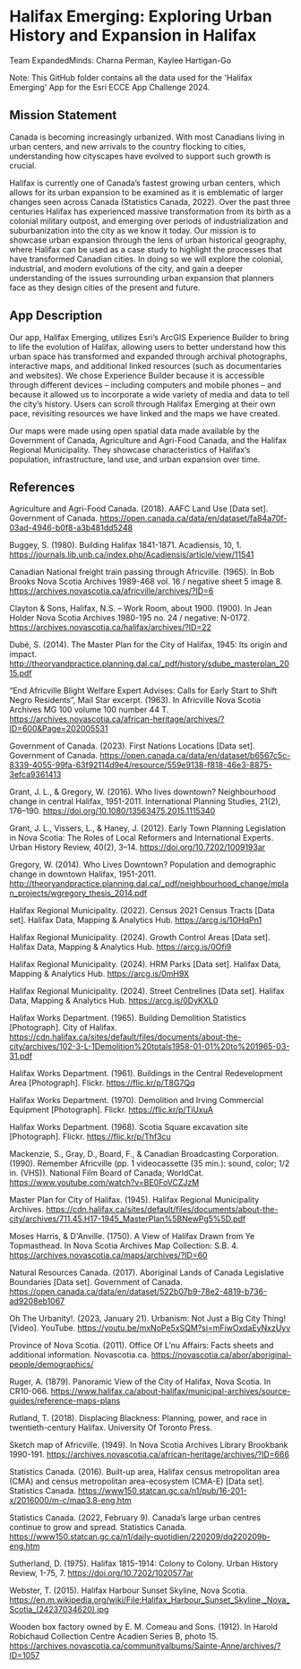 # Halifax Emerging: Exploring Urban History and Expansion in Halifax
Team ExpandedMinds: Charna Perman, Kaylee Hartigan-Go

Note: This GitHub folder contains all the data used for the 'Halifax Emerging' App for the Esri ECCE App Challenge 2024.

## Mission Statement
Canada is becoming increasingly urbanized. With most Canadians living in urban centers, and new arrivals to the country flocking to cities, understanding how cityscapes have evolved to support such growth is crucial. 

Halifax is currently one of Canada’s fastest growing urban centers, which allows for its urban expansion to be examined as it is emblematic of larger changes seen across Canada (Statistics Canada, 2022). Over the past three centuries Halifax has experienced massive transformation from its birth as a colonial military outpost, and emerging over periods of industrialization and suburbanization into the city as we know it today. Our mission is to showcase urban expansion through the lens of urban historical geography, where Halifax can be used as a case study to highlight the processes that have transformed Canadian cities. In doing so we will explore the colonial, industrial, and modern evolutions of the city, and gain a deeper understanding of the issues surrounding urban expansion that planners face as they design cities of the present and future. 

## App Description
Our app, Halifax Emerging, utilizes Esri’s ArcGIS Experience Builder to bring to life the evolution of Halifax, allowing users to better understand how this urban space has transformed and expanded through archival photographs, interactive maps, and additional linked resources (such as documentaries and websites). We chose Experience Builder because it is accessible through different devices – including computers and mobile phones – and because it allowed us to incorporate a wide variety of media and data to tell the city’s history. Users can scroll through Halifax Emerging at their own pace, revisiting resources we have linked and the maps we have created.

Our maps were made using open spatial data made available by the Government of Canada, Agriculture and Agri-Food Canada, and the Halifax Regional Municipality. They showcase characteristics of Halifax’s population, infrastructure, land use, and urban expansion over time.

## References
Agriculture and Agri-Food Canada. (2018). AAFC Land Use [Data set]. Government of Canada. https://open.canada.ca/data/en/dataset/fa84a70f-03ad-4946-b0f8-a3b481dd5248 

Buggey, S. (1980). Building Halifax 1841-1871. Acadiensis, 10, 1. https://journals.lib.unb.ca/index.php/Acadiensis/article/view/11541 

Canadian National freight train passing through Africville. (1965). In Bob Brooks Nova Scotia Archives 1989-468 vol. 16 / negative sheet 5 image 8. https://archives.novascotia.ca/africville/archives/?ID=6 

Clayton & Sons, Halifax, N.S. – Work Room, about 1900. (1900). In Jean Holder Nova Scotia Archives 1980-195 no. 24 / negative: N-0172. https://archives.novascotia.ca/halifax/archives/?ID=22 

Dubé, S. (2014). The Master Plan for the City of Halifax, 1945: Its origin and impact. http://theoryandpractice.planning.dal.ca/_pdf/history/sdube_masterplan_2015.pdf 

“End Africville Blight Welfare Expert Advises: Calls for Early Start to Shift Negro Residents”, Mail Star excerpt. (1963). In Africville Nova Scotia Archives MG 100 volume 100 number 44 T. https://archives.novascotia.ca/african-heritage/archives/?ID=600&Page=202005531 

Government of Canada. (2023). First Nations Locations [Data set]. Government of Canada. https://open.canada.ca/data/en/dataset/b6567c5c-8339-4055-99fa-63f92114d9e4/resource/559e9138-f818-46e3-8875-3efca9361413 

Grant, J. L., & Gregory, W. (2016). Who lives downtown? Neighbourhood change in central Halifax, 1951-2011. International Planning Studies, 21(2), 176–190. https://doi.org/10.1080/13563475.2015.1115340 

Grant, J. L., Vissers, L., & Haney, J. (2012). Early Town Planning Legislation in Nova Scotia: The Roles of Local Reformers and International Experts. Urban History Review, 40(2), 3–14. https://doi.org/10.7202/1009193ar 

Gregory, W. (2014). Who Lives Downtown? Population and demographic change in downtown Halifax, 1951-2011. http://theoryandpractice.planning.dal.ca/_pdf/neighbourhood_change/mplan_projects/wgregory_thesis_2014.pdf 

Halifax Regional Municipality. (2022). Census 2021 Census Tracts [Data set]. Halifax Data, Mapping & Analytics Hub. https://arcg.is/1OHqPn1 

Halifax Regional Municipality. (2024). Growth Control Areas [Data set]. Halifax Data, Mapping & Analytics Hub. https://arcg.is/0Ofi9 

Halifax Regional Municipality. (2024). HRM Parks [Data set]. Halifax Data, Mapping & Analytics Hub. https://arcg.is/0mH9X 

Halifax Regional Municipality. (2024). Street Centrelines [Data set]. Halifax Data, Mapping & Analytics Hub. https://arcg.is/0DyKXL0 

Halifax Works Department. (1965). Building Demolition Statistics [Photograph]. City of Halifax. https://cdn.halifax.ca/sites/default/files/documents/about-the-city/archives/102-3-L-1Demolition%20totals1958-01-01%20to%201965-03-31.pdf 

Halifax Works Department. (1961). Buildings in the Central Redevelopment Area [Photograph]. Flickr. https://flic.kr/p/T8G7Qq 

Halifax Works Department. (1970). Demolition and Irving Commercial Equipment [Photograph]. Flickr. https://flic.kr/p/TiUxuA 

Halifax Works Department. (1968). Scotia Square excavation site [Photograph]. Flickr. https://flic.kr/p/Thf3cu 

Mackenzie, S., Gray, D., Board, F., & Canadian Broadcasting Corporation. (1990). Remember Africville (pp. 1 videocassette (35 min.): sound, color; 1/2 in. (VHS)). National Film Board of Canada; WorldCat. https://www.youtube.com/watch?v=BE0FoVCZJzM 

Master Plan for City of Halifax. (1945). Halifax Regional Municipality Archives. https://cdn.halifax.ca/sites/default/files/documents/about-the-city/archives/711.45.H17-1945_MasterPlan%5BNewPg5%5D.pdf 

Moses Harris, & D'Anville. (1750). A View of Halifax Drawn from Ye Topmasthead. In Nova Scotia Archives Map Collection: S.B. 4. https://archives.novascotia.ca/maps/archives/?ID=60 

Natural Resources Canada. (2017). Aboriginal Lands of Canada Legislative Boundaries [Data set]. Government of Canada. https://open.canada.ca/data/en/dataset/522b07b9-78e2-4819-b736-ad9208eb1067 

Oh The Urbanity!. (2023, January 21). Urbanism: Not Just a Big City Thing! [Video]. YouTube. https://youtu.be/mxNoPe5xSQM?si=mFiwOxdaEyNxzUyv   

Province of Nova Scotia. (2011). Office Of L’nu Affairs: Facts sheets and additional information. Novascotia.ca. https://novascotia.ca/abor/aboriginal-people/demographics/ 

Ruger, A. (1879). Panoramic View of the City of Halifax, Nova Scotia. In CR10-066. https://www.halifax.ca/about-halifax/municipal-archives/source-guides/reference-maps-plans 

Rutland, T. (2018). Displacing Blackness: Planning, power, and race in twentieth-century Halifax. University Of Toronto Press. 

Sketch map of Africville. (1949). In Nova Scotia Archives Library Brookbank 1990-191. https://archives.novascotia.ca/african-heritage/archives/?ID=666 

Statistics Canada. (2016). Built-up area, Halifax census metropolitan area (CMA) and census metropolitan area-ecosystem (CMA-E) [Data set]. Statistics Canada. https://www150.statcan.gc.ca/n1/pub/16-201-x/2016000/m-c/map3.8-eng.htm 

Statistics Canada. (2022, February 9). Canada’s large urban centres continue to grow and spread. Statistics Canada. https://www150.statcan.gc.ca/n1/daily-quotidien/220209/dq220209b-eng.htm 

Sutherland, D. (1975). Halifax 1815-1914: Colony to Colony. Urban History Review, 1-75, 7. https://doi.org/10.7202/1020577ar 

Webster, T. (2015). Halifax Harbour Sunset Skyline, Nova Scotia. https://en.m.wikipedia.org/wiki/File:Halifax_Harbour_Sunset_Skyline,_Nova_Scotia_(24237034620).jpg 

Wooden box factory owned by E. M. Comeau and Sons. (1912). In Harold Robichaud Collection Centre Acadien Series B, photo 15. https://archives.novascotia.ca/communityalbums/Sainte-Anne/archives/?ID=1057 
